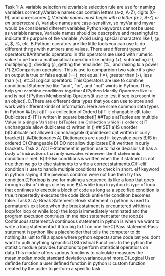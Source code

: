 Task 1: A. variable selection rule:variable selection rule are use for naming variables correctly:Variable names can contain letters (a-z, A-Z), digits (0-9), and underscores (_),Variable names must begin with a letter (a-z, A-Z) or an underscore (_), Variable names are case-sensitive, so myVar and myvar would be considered different variables,Python keywords cannot be used as variable names, Variable names should be descriptive and meaningful to indicate the purpose of the variable ,Avoid using special characters like !, @, #, $, %, etc.
B.Python, operators are like little tools you can use to do different things with numbers and values. There are different types of operators:1}Arithmetic operators: in this operators are used with numeric value to perform a mathamatical operation like adding (+), subtracting (-), multiplying (), dividing (/), getting the remainder (%), and raising to a power (*).2}Comparison operators: This is use to comparision two value it's give an output in true or false equal (==), not equal (!=), greater than (>), less than (<), etc.3}Logical operators: This Operators are use to combine conditional Statmentse like "and", "or", and "not" words in Python. They help you combine conditions together.4}Python Identily Operators like is and is not 5}Python Membership Oprators(it use to test if seq is present in an object).
C.There are different data types that you can use to store and work with different kinds of information. Here are some common data types in Python ##List a)IT is a collection of Orderd b)IT is changable c)It take Dublicates d) IT is written in square bracket[] ##Tuple a)Tuples are multiple Value in a single Variables b)Tuples are Collection which is orderd c)IT unchangable allow dublicates c) written in () ## SET a)IS unorder b)Dublicate not allowed c)unchangable d)unindexed c)it written in curly bracket{} .##Dictionaries A) Dictionaries are used in key:value pairs B)IS in ordered C) Changeable D) DO not allow duplicates E)it weritten in curly brackets.
Task 2: A}: IF-Statement in python use to make decisions it has a body of instructions that anly executes whenever the if statements condition is met.
B}If-Else conditions is written when the if statment is not true then we go to else statments to write a correct statments.C}If-elif condition is use to handle multiple conditions to check in short. elif keyword in python saying if the previous conditon were not true then try this condition.D}Forloop is use for making a sequence.its like a loop that goes through a list of things one by one.E}A while loop in python is type of loop that continues to execute a block of code as long as a specified condition is true.it repeatedly executes the code block untile the condition becomes false.
Task 3: A} Break Statement: Break statement in python is used to permaturely exit loop.when the break statment is encountered whithin a loop(for loop or while loop) the loop is immediately terminated and the program execution continues ith the next statement after the loop.B} Continuous statement:A continuous statement in python is when we want to write a long statementbut it too big to fit on one line.C}Pass statement:Pass statement in python like a placeholder that tells the computer to do nothing.its just to fill a space where python expects some code but you dont want to puth anything speacific.D}Statistical Functions: In the python the statistic module provides functions to perform statistical operations on data.This module offers various functions to calculate measures like mean,median,mode,standard deviation,variance,and more.D}Logical User definde function:a user defined function in python is custom function created by the usder to perform a specific task.
